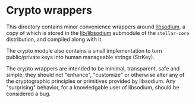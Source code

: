 # Crypto wrappers

This directory contains minor convenience wrappers around
[libsodium](http://libsodium.org), a copy of which is stored in the
[lib/libsodium](lib/libsodium) submodule of the `stellar-core`
distribution, and compiled along with it.

The crypto module also contains a small implementation to turn public/private
keys into human manageable strings (StrKey).

The crypto wrappers are intended to be minimal, transparent, safe and simple;
they should not "enhance", "customize" or otherwise alter any of the
cryptographic principles or primitives provided by libsodium. Any "surprising"
behavior, for a knowledgable user of libsodium, should be considered a bug.
